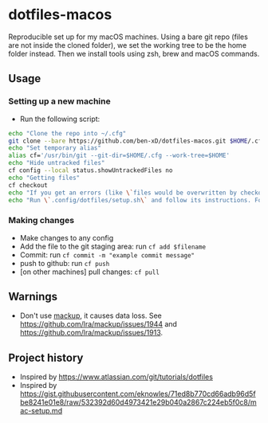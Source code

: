 # dotfiles-macos

Reproducible set up for my macOS machines. Using a bare git repo (files are not inside the cloned folder), we set the working tree to be the home folder instead. Then we install tools using zsh, brew and macOS commands.

## Usage

### Setting up a new machine

- Run the following script:
```bash
echo "Clone the repo into ~/.cfg"
git clone --bare https://github.com/ben-xD/dotfiles-macos.git $HOME/.cfg
echo "Set temporary alias"
alias cf='/usr/bin/git --git-dir=$HOME/.cfg --work-tree=$HOME'
echo "Hide untracked files"
cf config --local status.showUntrackedFiles no
echo "Getting files"
cf checkout
echo "If you get an errors (like \`files would be overwritten by checkout\`), see https://www.atlassian.com/git/tutorials/dotfiles"
echo "Run \`.config/dotfiles/setup.sh\` and follow its instructions. For more info, read the script."
```

### Making changes
- Make changes to any config
- Add the file to the git staging area: run `cf add $filename`
- Commit: run `cf commit -m "example commit message"`
- push to github: run `cf push`
- [on other machines] pull changes: `cf pull`

## Warnings

- Don't use [mackup](https://github.com/lra/mackup), it causes data loss. See https://github.com/lra/mackup/issues/1944 and https://github.com/lra/mackup/issues/1913.

## Project history

- Inspired by https://www.atlassian.com/git/tutorials/dotfiles
- Inspired by https://gist.githubusercontent.com/eknowles/71ed8b770cd66adb96d5fbe8241e01e8/raw/532392d60d4973421e29b040a2867c224eb5f0c8/mac-setup.md
